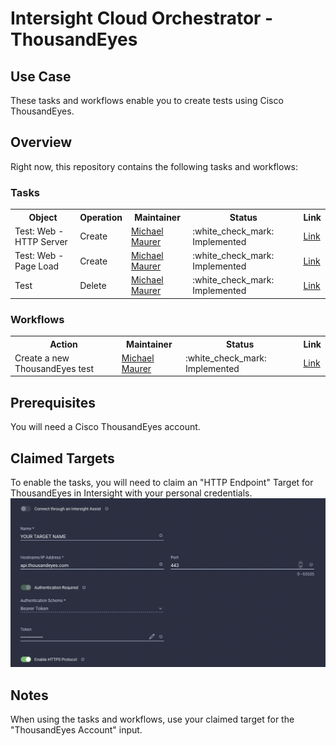 # Intersight Cloud Orchestrator - ThousandEyes

## Use Case
These tasks and workflows enable you to create tests using Cisco ThousandEyes.


## Overview
Right now, this repository contains the following tasks and workflows:

### Tasks
<table>
  <tr>
    <th>Object</th>
    <th>Operation</th>
    <th>Maintainer</th>
    <th>Status</th>
    <th>Link</th>
  </tr>
  
  <!-- Test: Web - HTTP Server -->
  <tr>
    <td>Test: Web - HTTP Server</td>
    <td>Create</td>
    <td><a href="https://github.com/3191110276">Michael Maurer</a></td>
    <td>:white_check_mark: Implemented</td>
    <td><a href="./tasks/CreateTest_Web-HTTPServer.json">Link</a></td>
  </tr>
  
  <!-- Test: Web - Page Load -->
  <tr>
    <td>Test: Web - Page Load</td>
    <td>Create</td>
    <td><a href="https://github.com/3191110276">Michael Maurer</a></td>
    <td>:white_check_mark: Implemented</td>
    <td><a href="./tasks/CreateTest_Web-PageLoad.json">Link</a></td>
  </tr>
  
  <!-- Any Test -->
  <tr>
    <td>Test</td>
    <td>Delete</td>
    <td><a href="https://github.com/3191110276">Michael Maurer</a></td>
    <td>:white_check_mark: Implemented</td>
    <td><a href="./tasks/DeleteTest.json">Link</a></td>
  </tr>
</table>


### Workflows
<table>
  <tr>
    <th>Action</th>
    <th>Maintainer</th>
    <th>Status</th>
    <th>Link</th>
  </tr>
  
  <tr>
    <td>Create a new ThousandEyes test</td>
    <td><a href="https://github.com/3191110276">Michael Maurer</a></td>
    <td>:white_check_mark: Implemented</td>
    <td><a href="./workflows/CreateThousandEyesTest.json">Link</a></td>
  </tr>
</table>

## Prerequisites
You will need a Cisco ThousandEyes account.


## Claimed Targets
To enable the tasks, you will need to claim an "HTTP Endpoint" Target for ThousandEyes in Intersight with your personal credentials.
![Target Claim](./screenshots/target_claim.png) 


## Notes
When using the tasks and workflows, use your claimed target for the "ThousandEyes Account" input.
